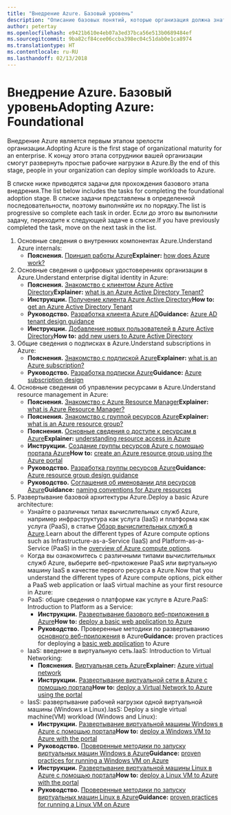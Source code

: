 ```yaml
---
title: "Внедрение Azure. Базовый уровень"
description: "Описание базовых понятий, которые организация должна знать для внедрения Azure"
author: petertay
ms.openlocfilehash: e9421b610e4eb07a3ed37bca56e513b0689484ef
ms.sourcegitcommit: 9ba82cf84cee06ccba398ec04c51dab0e1ca8974
ms.translationtype: HT
ms.contentlocale: ru-RU
ms.lasthandoff: 02/13/2018
---
```

# <a name="adopting-azure-foundational"></a><span data-ttu-id="ef40b-103">Внедрение Azure. Базовый уровень</span><span class="sxs-lookup"><span data-stu-id="ef40b-103">Adopting Azure: Foundational</span></span>

<span data-ttu-id="ef40b-104">Внедрение Azure является первым этапом зрелости организации.</span><span class="sxs-lookup"><span data-stu-id="ef40b-104">Adopting Azure is the first stage of organizational maturity for an enterprise.</span></span> <span data-ttu-id="ef40b-105">К концу этого этапа сотрудники вашей организации смогут развернуть простые рабочие нагрузки в Azure.</span><span class="sxs-lookup"><span data-stu-id="ef40b-105">By the end of this stage, people in your organization can deploy simple workloads to Azure.</span></span>

<span data-ttu-id="ef40b-106">В списке ниже приводятся задачи для прохождения базового этапа внедрения.</span><span class="sxs-lookup"><span data-stu-id="ef40b-106">The list below includes the tasks for completing the foundational adoption stage.</span></span> <span data-ttu-id="ef40b-107">В списке задачи представлены в определенной последовательности, поэтому выполняйте их по порядку.</span><span class="sxs-lookup"><span data-stu-id="ef40b-107">The list is progressive so complete each task in order.</span></span> <span data-ttu-id="ef40b-108">Если до этого вы выполнили задачу, переходите к следующей задаче в списке.</span><span class="sxs-lookup"><span data-stu-id="ef40b-108">If you have previously completed the task, move on the next task in the list.</span></span> 

1. <span data-ttu-id="ef40b-109">Основные сведения о внутренних компонентах Azure.</span><span class="sxs-lookup"><span data-stu-id="ef40b-109">Understand Azure internals:</span></span>
    - <span data-ttu-id="ef40b-110">**Пояснения.** [Принцип работы Azure](azure-explainer.md)</span><span class="sxs-lookup"><span data-stu-id="ef40b-110">**Explainer:** [how does Azure work?](azure-explainer.md)</span></span>
2. <span data-ttu-id="ef40b-111">Основные сведения о цифровых удостоверениях организации в Azure.</span><span class="sxs-lookup"><span data-stu-id="ef40b-111">Understand enterprise digital identity in Azure:</span></span>
    - <span data-ttu-id="ef40b-112">**Пояснения.** [Знакомство с клиентом Azure Active Directory](tenant-explainer.md)</span><span class="sxs-lookup"><span data-stu-id="ef40b-112">**Explainer:** [what is an Azure Active Directory Tenant?](tenant-explainer.md)</span></span>
    - <span data-ttu-id="ef40b-113">**Инструкции.** [Получение клиента Azure Active Directory](/azure/active-directory/develop/active-directory-howto-tenant?toc=/azure/architecture/cloud-adoption-guide/toc.json)</span><span class="sxs-lookup"><span data-stu-id="ef40b-113">**How to:** [get an Azure Active Directory Tenant](/azure/active-directory/develop/active-directory-howto-tenant?toc=/azure/architecture/cloud-adoption-guide/toc.json)</span></span>
    - <span data-ttu-id="ef40b-114">**Руководство.** [Разработка клиента Azure AD](tenant.md)</span><span class="sxs-lookup"><span data-stu-id="ef40b-114">**Guidance:** [Azure AD tenant design guidance](tenant.md)</span></span>
    - <span data-ttu-id="ef40b-115">**Инструкции.** [Добавление новых пользователей в Azure Active Directory](/azure/active-directory/add-users-azure-active-directory?toc=/azure/architecture/cloud-adoption-guide/toc.json)</span><span class="sxs-lookup"><span data-stu-id="ef40b-115">**How to:** [add new users to Azure Active Directory](/azure/active-directory/add-users-azure-active-directory?toc=/azure/architecture/cloud-adoption-guide/toc.json)</span></span>    
3. <span data-ttu-id="ef40b-116">Общие сведения о подписках в Azure.</span><span class="sxs-lookup"><span data-stu-id="ef40b-116">Understand subscriptions in Azure:</span></span>
    - <span data-ttu-id="ef40b-117">**Пояснения.** [Знакомство с подпиской Azure](subscription-explainer.md)</span><span class="sxs-lookup"><span data-stu-id="ef40b-117">**Explainer:** [what is an Azure subscription?](subscription-explainer.md)</span></span>
    - <span data-ttu-id="ef40b-118">**Руководство.** [Разработка подписки Azure](subscription.md)</span><span class="sxs-lookup"><span data-stu-id="ef40b-118">**Guidance:** [Azure subscription design](subscription.md)</span></span>
4. <span data-ttu-id="ef40b-119">Основные сведения об управлении ресурсами в Azure.</span><span class="sxs-lookup"><span data-stu-id="ef40b-119">Understand resource management in Azure:</span></span> 
    - <span data-ttu-id="ef40b-120">**Пояснения.** [Знакомство с Azure Resource Manager](resource-manager-explainer.md)</span><span class="sxs-lookup"><span data-stu-id="ef40b-120">**Explainer:** [what is Azure Resource Manager?](resource-manager-explainer.md)</span></span>
    - <span data-ttu-id="ef40b-121">**Пояснения.** [Знакомство с группой ресурсов Azure](resource-group-explainer.md)</span><span class="sxs-lookup"><span data-stu-id="ef40b-121">**Explainer:** [what is an Azure resource group?](resource-group-explainer.md)</span></span>
    - <span data-ttu-id="ef40b-122">**Пояснения.** [Основные сведения о доступе к ресурсам в Azure](/azure/active-directory/active-directory-understanding-resource-access?toc=/azure/architecture/cloud-adoption-guide/toc.json)</span><span class="sxs-lookup"><span data-stu-id="ef40b-122">**Explainer:** [understanding resource access in Azure](/azure/active-directory/active-directory-understanding-resource-access?toc=/azure/architecture/cloud-adoption-guide/toc.json)</span></span>
    - <span data-ttu-id="ef40b-123">**Инструкции.** [Создание группы ресурсов Azure с помощью портала Azure](/azure/azure-resource-manager/resource-group-portal?toc=/azure/architecture/cloud-adoption-guide/toc.json)</span><span class="sxs-lookup"><span data-stu-id="ef40b-123">**How to:** [create an Azure resource group using the Azure portal](/azure/azure-resource-manager/resource-group-portal?toc=/azure/architecture/cloud-adoption-guide/toc.json)</span></span>
    - <span data-ttu-id="ef40b-124">**Руководство.** [Разработка группы ресурсов Azure](resource-group.md)</span><span class="sxs-lookup"><span data-stu-id="ef40b-124">**Guidance:** [Azure resource group design guidance](resource-group.md)</span></span>
    - <span data-ttu-id="ef40b-125">**Руководство.** [Соглашения об именовании для ресурсов Azure](/azure/architecture/best-practices/naming-conventions?toc=/azure/architecture/cloud-adoption-guide/toc.json)</span><span class="sxs-lookup"><span data-stu-id="ef40b-125">**Guidance:** [naming conventions for Azure resources](/azure/architecture/best-practices/naming-conventions?toc=/azure/architecture/cloud-adoption-guide/toc.json)</span></span>
5. <span data-ttu-id="ef40b-126">Развертывание базовой архитектуры Azure.</span><span class="sxs-lookup"><span data-stu-id="ef40b-126">Deploy a basic Azure architecture:</span></span>
    - <span data-ttu-id="ef40b-127">Узнайте о различных типах вычислительных служб Azure, например инфраструктура как услуга (IaaS) и платформа как услуга (PaaS), в статье [Обзор вычислительных служб в Azure](/azure/architecture/guide/technology-choices/compute-overview?toc=/azure/architecture/cloud-adoption-guide/toc.json).</span><span class="sxs-lookup"><span data-stu-id="ef40b-127">Learn about the different types of Azure compute options such as Infrastructure-as-a-Service (IaaS) and Platform-as-a-Service (PaaS) in the [overview of Azure compute options](/azure/architecture/guide/technology-choices/compute-overview?toc=/azure/architecture/cloud-adoption-guide/toc.json).</span></span>
    - <span data-ttu-id="ef40b-128">Когда вы ознакомитесь с различными типами вычислительных служб Azure, выберите веб-приложение PaaS или виртуальную машину IaaS в качестве первого ресурса в Azure.</span><span class="sxs-lookup"><span data-stu-id="ef40b-128">Now that you understand the different types of Azure compute options, pick either a PaaS web application or IaaS virtual machine as your first resource in Azure:</span></span>
    - <span data-ttu-id="ef40b-129">PaaS: общие сведения о платформе как услуге в Azure.</span><span class="sxs-lookup"><span data-stu-id="ef40b-129">PaaS: Introduction to Platform as a Service:</span></span>
        - <span data-ttu-id="ef40b-130">**Инструкции.** [Развертывание базового веб-приложения в Azure](/azure/app-service/app-service-web-overview?toc=/azure/architecture/cloud-adoption-guide/toc.json)</span><span class="sxs-lookup"><span data-stu-id="ef40b-130">**How to:** [deploy a basic web application to Azure](/azure/app-service/app-service-web-overview?toc=/azure/architecture/cloud-adoption-guide/toc.json)</span></span>
        - <span data-ttu-id="ef40b-131">**Руководство.** Проверенные методики по развертыванию [основного веб-приложения](/azure/architecture/reference-architectures/app-service-web-app/basic-web-app?toc=/azure/architecture/cloud-adoption-guide/toc.json) в Azure</span><span class="sxs-lookup"><span data-stu-id="ef40b-131">**Guidance:** proven practices for deploying a [basic web application](/azure/architecture/reference-architectures/app-service-web-app/basic-web-app?toc=/azure/architecture/cloud-adoption-guide/toc.json) to Azure</span></span>
    - <span data-ttu-id="ef40b-132">IaaS: введение в виртуальную сеть.</span><span class="sxs-lookup"><span data-stu-id="ef40b-132">IaaS: Introduction to Virtual Networking:</span></span>
        - <span data-ttu-id="ef40b-133">**Пояснения.** [Виртуальная сеть Azure](/azure/virtual-network/virtual-networks-overview?toc=/azure/architecture/cloud-adoption-guide/toc.json)</span><span class="sxs-lookup"><span data-stu-id="ef40b-133">**Explainer:** [Azure virtual network](/azure/virtual-network/virtual-networks-overview?toc=/azure/architecture/cloud-adoption-guide/toc.json)</span></span>
        - <span data-ttu-id="ef40b-134">**Инструкции.** [Развертывание виртуальной сети в Azure с помощью портала](/azure/virtual-network/virtual-networks-create-vnet-arm-pportal?toc=/azure/architecture/cloud-adoption-guide/toc.json)</span><span class="sxs-lookup"><span data-stu-id="ef40b-134">**How to:** [deploy a Virtual Network to Azure using the portal](/azure/virtual-network/virtual-networks-create-vnet-arm-pportal?toc=/azure/architecture/cloud-adoption-guide/toc.json)</span></span>
    - <span data-ttu-id="ef40b-135">IasS: развертывание рабочей нагрузки одной виртуальной машины (Windows и Linux).</span><span class="sxs-lookup"><span data-stu-id="ef40b-135">IasS: Deploy a single virtual machine(VM) workload (Windows and Linux):</span></span>
        - <span data-ttu-id="ef40b-136">**Инструкции.** [Развертывание виртуальной машины Windows в Azure с помощью портала](/azure/virtual-machines/windows/quick-create-portal?toc=/azure/architecture/cloud-adoption-guide/toc.json)</span><span class="sxs-lookup"><span data-stu-id="ef40b-136">**How to:** [deploy a Windows VM to Azure with the portal](/azure/virtual-machines/windows/quick-create-portal?toc=/azure/architecture/cloud-adoption-guide/toc.json)</span></span>
        - <span data-ttu-id="ef40b-137">**Руководство.** [Проверенные методики по запуску виртуальных машин Windows в Azure](/azure/architecture/reference-architectures/virtual-machines-windows/single-vm?toc=/azure/architecture/cloud-adoption-guide/toc.json)</span><span class="sxs-lookup"><span data-stu-id="ef40b-137">**Guidance:** [proven practices for running a Windows VM on Azure](/azure/architecture/reference-architectures/virtual-machines-windows/single-vm?toc=/azure/architecture/cloud-adoption-guide/toc.json)</span></span>
        - <span data-ttu-id="ef40b-138">**Инструкции.** [Развертывание виртуальной машины Linux в Azure с помощью портала](/azure/virtual-machines/linux/quick-create-portal?toc=/azure/architecture/cloud-adoption-guide/toc.json)</span><span class="sxs-lookup"><span data-stu-id="ef40b-138">**How to:** [deploy a Linux VM to Azure with the portal](/azure/virtual-machines/linux/quick-create-portal?toc=/azure/architecture/cloud-adoption-guide/toc.json)</span></span>
        - <span data-ttu-id="ef40b-139">**Руководство.** [Проверенные методики по запуску виртуальных машин Linux в Azure](/azure/architecture/reference-architectures/virtual-machines-linux/single-vm?toc=/azure/architecture/cloud-adoption-guide/toc.json)</span><span class="sxs-lookup"><span data-stu-id="ef40b-139">**Guidance:** [proven practices for running a Linux VM on Azure](/azure/architecture/reference-architectures/virtual-machines-linux/single-vm?toc=/azure/architecture/cloud-adoption-guide/toc.json)</span></span>

